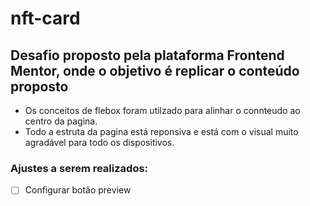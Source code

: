 # nft-card
## Desafio proposto pela plataforma Frontend Mentor, onde o objetivo é replicar o conteúdo proposto

* Os conceitos de flebox foram utilzado para alinhar o connteudo ao centro da pagina.
* Todo a estruta da pagina está reponsiva e está com o visual muito agradável para todo os dispositivos. 

### Ajustes a serem realizados: 
- [ ] Configurar botão preview
